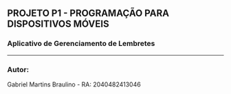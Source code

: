 ## PROJETO P1 - PROGRAMAÇÃO PARA DISPOSITIVOS MÓVEIS
 
### Aplicativo de Gerenciamento de Lembretes
 
<hr>
 
### Autor:
 
Gabriel Martins Braulino - RA: 2040482413046